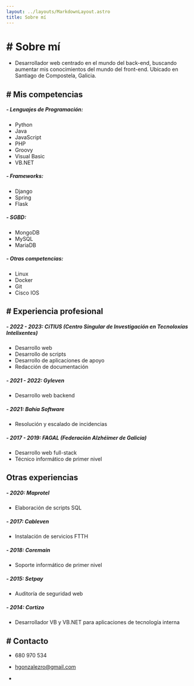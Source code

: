 ```yaml
---
layout: ../layouts/MarkdownLayout.astro
title: Sobre mí
---
```


# # Sobre mí

- Desarrollador web centrado en el mundo del back-end, buscando aumentar mis conocimientos del mundo del front-end. Ubicado en Santiago de Compostela, Galicia.


## # Mis competencias
##### - Lenguajes de Programación:
* Python
* Java
* JavaScript
* PHP
* Groovy
* Visual Basic
* VB.NET

##### - Frameworks:
* Django
* Spring
* Flask

##### - SGBD:
* MongoDB
* MySQL
* MariaDB

##### - Otras competencias:
* Linux
* Docker
* Git
* Cisco IOS


## # Experiencia profesional

##### - 2022 - 2023: CiTIUS (Centro Singular de Investigación en Tecnoloxías Intelixentes)
* Desarrollo web
* Desarrollo de scripts
* Desarrollo de aplicaciones de apoyo
* Redacción de documentación

##### - 2021 - 2022: Gyleven
* Desarrollo web backend

##### - 2021: Bahía Software
* Resolución y escalado de incidencias

##### - 2017 - 2019: FAGAL (Federación Alzhéimer de Galicia)
* Desarrollo web full-stack
* Técnico informático de primer nivel

## Otras experiencias

##### - 2020: Maprotel
* Elaboración de scripts SQL

##### - 2017: Cableven
* Instalación de servicios FTTH

##### - 2018: Coremain
* Soporte informático de primer nivel

##### - 2015: Setpay
* Auditoría de seguridad web

##### - 2014: Cortizo
* Desarrollador VB y VB.NET para aplicaciones de tecnología interna


## # Contacto

- 680 970 534
- hgonzalezro@gmail.com

-
